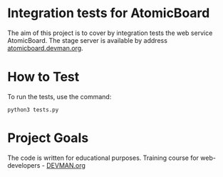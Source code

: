 # Integration tests for AtomicBoard

The aim of this project is to cover by integration tests the web service AtomicBoard. The stage server is available by address 
[atomicboard.devman.org](http://atomicboard.devman.org).

# How to Test

To run the tests, use the command:

```
python3 tests.py
```

# Project Goals

The code is written for educational purposes. Training course for web-developers - [DEVMAN.org](https://devman.org)
